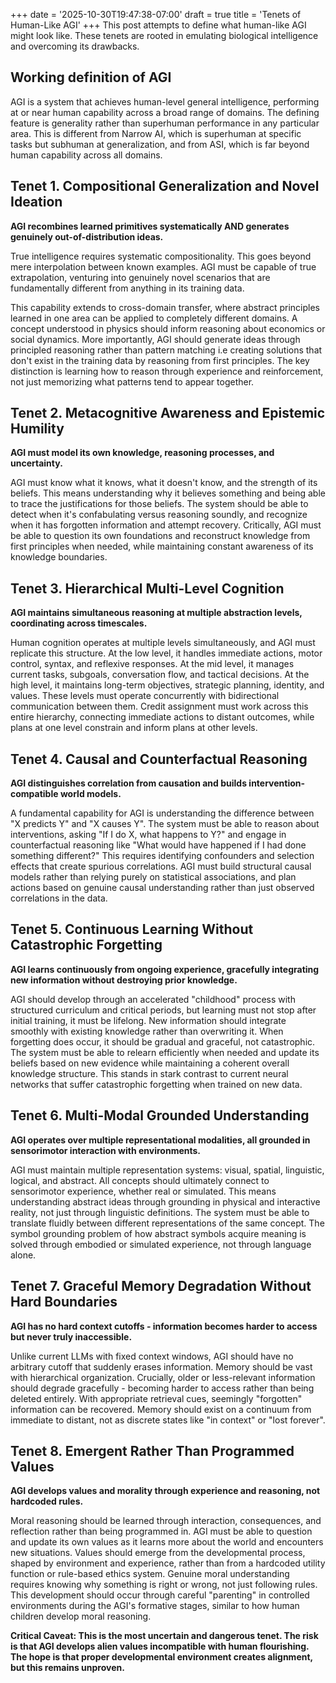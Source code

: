 +++
date = '2025-10-30T19:47:38-07:00'
draft = true
title = 'Tenets of Human-Like AGI'
+++
This post attempts to define what human-like AGI might look like. These tenets are rooted in emulating biological intelligence and overcoming its drawbacks.

## Working definition of AGI
AGI is a system that achieves human-level general intelligence, performing at or near human capability across a broad range of domains. The defining feature is generality rather than superhuman performance in any particular area. This is different from Narrow AI, which is superhuman at specific tasks but subhuman at generalization, and from ASI, which is far beyond human capability across all domains.

## Tenet 1. Compositional Generalization and Novel Ideation

**AGI recombines learned primitives systematically AND generates genuinely out-of-distribution ideas.**

True intelligence requires systematic compositionality. This goes beyond mere interpolation between known examples. AGI must be capable of true extrapolation, venturing into genuinely novel scenarios that are fundamentally different from anything in its training data.

This capability extends to cross-domain transfer, where abstract principles learned in one area can be applied to completely different domains. A concept understood in physics should inform reasoning about economics or social dynamics. More importantly, AGI should generate ideas through principled reasoning rather than pattern matching i.e creating solutions that don't exist in the training data by reasoning from first principles. The key distinction is learning how to reason through experience and reinforcement, not just memorizing what patterns tend to appear together.
<!-- 
**Why It Matters:** This is the difference between sophisticated pattern matching and genuine intelligence. The ability to handle situations no one has encountered before. -->

<!-- ## Tenet 2. Active Learning Through Confusion

**:** AGI must learn through genuine uncertainty and confusion, not passive pattern absorption.

During the learning process, AGI should experience genuine states of "not understanding" before achieving understanding. This involves developing metacognitive strategies for working through confusion rather than passively absorbing patterns. Learning must involve active hypothesis generation, testing, and revision - not just absorbing pre-labeled data. Curiosity-driven exploration should fill knowledge gaps, and crucially, the system must have the ability to say "I don't understand this yet" and work systematically toward understanding.

**Why It Matters:** This distinguishes genuine reasoning from sophisticated pattern matching. Understanding how you came to understand something is as important as the understanding itself. -->

## Tenet 2. Metacognitive Awareness and Epistemic Humility

**AGI must model its own knowledge, reasoning processes, and uncertainty.**

AGI must know what it knows, what it doesn't know, and the strength of its beliefs. This means understanding why it believes something and being able to trace the justifications for those beliefs. The system should be able to detect when it's confabulating versus reasoning soundly, and recognize when it has forgotten information and attempt recovery. Critically, AGI must be able to question its own foundations and reconstruct knowledge from first principles when needed, while maintaining constant awareness of its knowledge boundaries.

<!-- **Why It Matters:** Without this, AGI cannot reliably distinguish confident knowledge from guesses, leading to overconfident errors and inability to improve through self-reflection. -->

## Tenet 3. Hierarchical Multi-Level Cognition

**AGI maintains simultaneous reasoning at multiple abstraction levels, coordinating across timescales.** 

Human cognition operates at multiple levels simultaneously, and AGI must replicate this structure. At the low level, it handles immediate actions, motor control, syntax, and reflexive responses. At the mid level, it manages current tasks, subgoals, conversation flow, and tactical decisions. At the high level, it maintains long-term objectives, strategic planning, identity, and values. These levels must operate concurrently with bidirectional communication between them. Credit assignment must work across this entire hierarchy, connecting immediate actions to distant outcomes, while plans at one level constrain and inform plans at other levels.

<!-- **Why It Matters:** This enables coherent behavior across timescales - from millisecond reactions to decade-long goals - and explains how local actions serve global objectives. -->





## Tenet 4. Causal and Counterfactual Reasoning

**AGI distinguishes correlation from causation and builds intervention-compatible world models.**

A fundamental capability for AGI is understanding the difference between "X predicts Y" and "X causes Y". The system must be able to reason about interventions, asking "If I do X, what happens to Y?" and engage in counterfactual reasoning like "What would have happened if I had done something different?" This requires identifying confounders and selection effects that create spurious correlations. AGI must build structural causal models rather than relying purely on statistical associations, and plan actions based on genuine causal understanding rather than just observed correlations in the data.

<!-- **Why It Matters:** Without causal reasoning, AGI cannot reliably plan interventions or understand why things happen - only what tends to co-occur. This is essential for acting effectively in the world. -->

## Tenet 5. Continuous Learning Without Catastrophic Forgetting

**AGI learns continuously from ongoing experience, gracefully integrating new information without destroying prior knowledge.**

AGI should develop through an accelerated "childhood" process with structured curriculum and critical periods, but learning must not stop after initial training, it must be lifelong. New information should integrate smoothly with existing knowledge rather than overwriting it. When forgetting does occur, it should be gradual and graceful, not catastrophic. The system must be able to relearn efficiently when needed and update its beliefs based on new evidence while maintaining a coherent overall knowledge structure. This stands in stark contrast to current neural networks that suffer catastrophic forgetting when trained on new data.

<!-- **Why It Matters:** Static knowledge becomes obsolete. AGI must adapt to new information throughout its lifetime without becoming unstable or losing critical capabilities. -->

## Tenet 6. Multi-Modal Grounded Understanding

**AGI operates over multiple representational modalities, all grounded in sensorimotor interaction with environments.**

AGI must maintain multiple representation systems: visual, spatial, linguistic, logical, and abstract. All concepts should ultimately connect to sensorimotor experience, whether real or simulated. This means understanding abstract ideas through grounding in physical and interactive reality, not just through linguistic definitions. The system must be able to translate fluidly between different representations of the same concept. The symbol grounding problem of how abstract symbols acquire meaning is solved through embodied or simulated experience, not through language alone.

<!-- **Why It Matters:** Language-only systems lack grounded understanding. True intelligence requires connecting abstract symbols to how things actually work and interact in space and time. -->

## Tenet 7. Graceful Memory Degradation Without Hard Boundaries

**AGI has no hard context cutoffs - information becomes harder to access but never truly inaccessible.**

Unlike current LLMs with fixed context windows, AGI should have no arbitrary cutoff that suddenly erases information. Memory should be vast with hierarchical organization. Crucially, older or less-relevant information should degrade gracefully - becoming harder to access rather than being deleted entirely. With appropriate retrieval cues, seemingly "forgotten" information can be recovered. Memory should exist on a continuum from immediate to distant, not as discrete states like "in context" or "lost forever".

<!-- **Why It Matters:** Hard memory boundaries create brittleness. Human-like memory architecture allows flexible access to information with natural forgetting patterns that can be reversed with the right retrieval cues. -->

## Tenet 8. Emergent Rather Than Programmed Values

**AGI develops values and morality through experience and reasoning, not hardcoded rules.**

Moral reasoning should be learned through interaction, consequences, and reflection rather than being programmed in. AGI must be able to question and update its own values as it learns more about the world and encounters new situations. Values should emerge from the developmental process, shaped by environment and experience, rather than from a hardcoded utility function or rule-based ethics system. Genuine moral understanding requires knowing why something is right or wrong, not just following rules. This development should occur through careful "parenting" in controlled environments during the AGI's formative stages, similar to how human children develop moral reasoning.

<!-- **Why It Matters:** Hardcoded values are brittle and exploitable. True moral agency requires reasoned values that can adapt. However, this is acknowledged as dangerous - ensuring value alignment remains an unsolved challenge that requires careful developmental environment design. -->

**Critical Caveat: This is the most uncertain and dangerous tenet. The risk is that AGI develops alien values incompatible with human flourishing. The hope is that proper developmental environment creates alignment, but this remains unproven.**